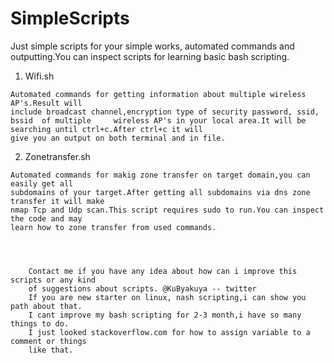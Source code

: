 # SimpleScripts


Just simple scripts for your simple works, automated commands and outputting.You can inspect scripts for learning basic bash scripting.


1.   Wifi.sh

	Automated commands for getting information about multiple wireless AP's.Result will
	include broadcast channel,encryption type of security password, ssid, bssid  of multiple 	 wireless AP's in your local area.It will be searching until ctrl+c.After ctrl+c it will 
	give you an output on both terminal and in file.

2.   Zonetransfer.sh

	Automated commands for makig zone transfer on target domain,you can easily get all 
	subdomains of your target.After getting all subdomains via dns zone transfer it will make
	nmap Tcp and Udp scan.This script requires sudo to run.You can inspect the code and may
	learn how to zone transfer from used commands.




		Contact me if you have any idea about how can i improve this scripts or any kind
		of suggestions about scripts. @KuByakuya -- twitter
		If you are new starter on linux, nash scripting,i can show you path about that.
		I cant improve my bash scripting for 2-3 month,i have so many things to do.
		I just looked stackoverflow.com for how to assign variable to a comment or things
		like that.
	
